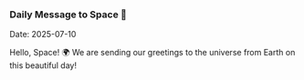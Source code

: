 ### Daily Message to Space 🌌
Date: 2025-07-10

Hello, Space! 🌍 We are sending our greetings to the universe from Earth on this beautiful day!
